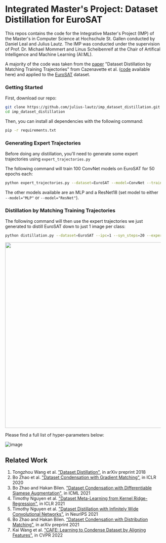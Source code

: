 # Integrated Master's Project: Dataset Distillation for EuroSAT

This repos contains the code for the Integrative Master's Project (IMP) of the Master's in Computer Science at Hochschule St. Gallen conducted by Daniel Leal and Julius Lautz. The IMP was conducted under the supervision of Prof. Dr. Michael Mommert and Linus Scheibenreif at the Chair of Artifical Intelligence and Machine Learning (AI:ML).

A majority of the code was taken from the [paper](https://arxiv.org/abs/2203.11932) "Dataset Distillation by Matching Training Trajectories" from Cazenavette et al. ([code](https://github.com/GeorgeCazenavette/mtt-distillation) available here) and applied to the [EuroSAT](https://github.com/phelber/EuroSAT) dataset.


### Getting Started

First, download our repo:
```bash
git clone https://github.com/julius-lautz/imp_dataset_distillation.git
cd imp_dataset_distillation
```

Then, you can install all dependencies with the following command:
```bash
pip -r requirements.txt
```

### Generating Expert Trajectories
Before doing any distillation, you'll need to generate some expert trajectories using ```expert_trajectories.py```

The following command will train 100 ConvNet models on EuroSAT for 50 epochs each:
```bash
python expert_trajectories.py --dataset=EuroSAT --model=ConvNet --train_epochs=50 --num_experts=100 --buffer_path={path_to_buffer_storage} --data_path={path_to_dataset}
```
The other models available are an MLP and a ResNet18 (set model to either ```--model="MLP"``` or ```--model="ResNet"```).

### Distillation by Matching Training Trajectories
The following command will then use the expert trajectories we just generated to distill EuroSAT down to just 1 image per class:
```bash
python distillation.py --dataset=EuroSAT --ipc=1 --syn_steps=20 --expert_epochs=3 --max_start_epoch=5 --lr_img=1000 --lr_lr=1e-05 --lr_teacher=0.01 --buffer_path={path_to_buffer_storage} --data_path={path_to_dataset}
```

<img src='docs/animation.gif' width=600>

Please find a full list of hyper-parameters below:

![image](https://user-images.githubusercontent.com/18726777/184226412-7bd0d577-225b-487c-8c9c-23f6462ca7d0.png)



## Related Work
<ol>
<li>
    Tongzhou Wang et al. <a href="https://ssnl.github.io/dataset_distillation/">"Dataset Distillation"</a>, in arXiv preprint 2018
</li>
<li>
    Bo Zhao et al. <a href="https://arxiv.org/abs/2006.05929">"Dataset Condensation with Gradient Matching"</a>, in ICLR 2020
</li>
<li>
    Bo Zhao and Hakan Bilen. <a href="https://arxiv.org/abs/2102.08259">"Dataset Condensation with Differentiable Siamese Augmentation"</a>, in ICML 2021
</li>
<li>
    Timothy Nguyen et al. <a href="https://arxiv.org/abs/2011.00050">"Dataset Meta-Learning from Kernel Ridge-Regression"</a>, in ICLR 2021
</li>
<li>
    Timothy Nguyen et al. <a href="https://arxiv.org/abs/2107.13034">"Dataset Distillation with Infinitely Wide Convolutional Networks"</a>, in NeurIPS 2021
</li>
<li>
    Bo Zhao and Hakan Bilen. <a href="https://arxiv.org/abs/2110.04181">"Dataset Condensation with Distribution Matching"</a>, in arXiv preprint 2021
</li>
<li>
    Kai Wang et al. <a href="https://arxiv.org/abs/2203.01531">"CAFE: Learning to Condense Dataset by Aligning Features"</a>, in CVPR 2022
</li>
</ol>

